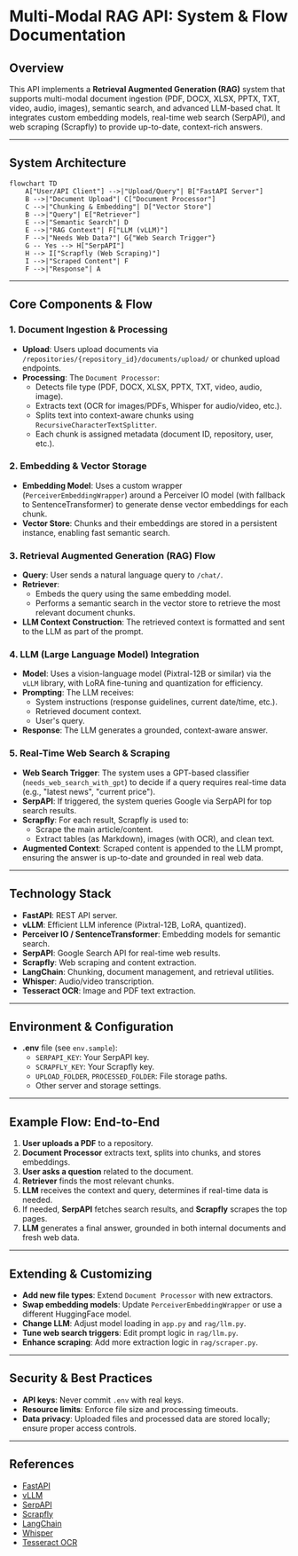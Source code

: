 # Multi-Modal RAG API: System & Flow Documentation

## Overview

This API implements a **Retrieval Augmented Generation (RAG)** system that supports multi-modal document ingestion (PDF, DOCX, XLSX, PPTX, TXT, video, audio, images), semantic search, and advanced LLM-based chat. It integrates custom embedding models, real-time web search (SerpAPI), and web scraping (Scrapfly) to provide up-to-date, context-rich answers.

---

## System Architecture

```
flowchart TD
    A["User/API Client"] -->|"Upload/Query"| B["FastAPI Server"]
    B -->|"Document Upload"| C["Document Processor"]
    C -->|"Chunking & Embedding"| D["Vector Store"]
    B -->|"Query"| E["Retriever"]
    E -->|"Semantic Search"| D
    E -->|"RAG Context"| F["LLM (vLLM)"]
    F -->|"Needs Web Data?"| G{"Web Search Trigger"}
    G -- Yes --> H["SerpAPI"]
    H --> I["Scrapfly (Web Scraping)"]
    I -->|"Scraped Content"| F
    F -->|"Response"| A
```

---

## Core Components & Flow

### 1. Document Ingestion & Processing

- **Upload**: Users upload documents via `/repositories/{repository_id}/documents/upload/` or chunked upload endpoints.
- **Processing**: The `Document Processor`:
  - Detects file type (PDF, DOCX, XLSX, PPTX, TXT, video, audio, image).
  - Extracts text (OCR for images/PDFs, Whisper for audio/video, etc.).
  - Splits text into context-aware chunks using `RecursiveCharacterTextSplitter`.
  - Each chunk is assigned metadata (document ID, repository, user, etc.).

### 2. Embedding & Vector Storage

- **Embedding Model**: Uses a custom wrapper (`PerceiverEmbeddingWrapper`) around a Perceiver IO model (with fallback to SentenceTransformer) to generate dense vector embeddings for each chunk.
- **Vector Store**: Chunks and their embeddings are stored in a persistent instance, enabling fast semantic search.

### 3. Retrieval Augmented Generation (RAG) Flow

- **Query**: User sends a natural language query to `/chat/`.
- **Retriever**:
  - Embeds the query using the same embedding model.
  - Performs a semantic search in the vector store to retrieve the most relevant document chunks.
- **LLM Context Construction**: The retrieved context is formatted and sent to the LLM as part of the prompt.

### 4. LLM (Large Language Model) Integration

- **Model**: Uses a vision-language model (Pixtral-12B or similar) via the `vLLM` library, with LoRA fine-tuning and quantization for efficiency.
- **Prompting**: The LLM receives:
  - System instructions (response guidelines, current date/time, etc.).
  - Retrieved document context.
  - User's query.
- **Response**: The LLM generates a grounded, context-aware answer.

### 5. Real-Time Web Search & Scraping

- **Web Search Trigger**: The system uses a GPT-based classifier (`needs_web_search_with_gpt`) to decide if a query requires real-time data (e.g., "latest news", "current price").
- **SerpAPI**: If triggered, the system queries Google via SerpAPI for top search results.
- **Scrapfly**: For each result, Scrapfly is used to:
  - Scrape the main article/content.
  - Extract tables (as Markdown), images (with OCR), and clean text.
- **Augmented Context**: Scraped content is appended to the LLM prompt, ensuring the answer is up-to-date and grounded in real web data.

---

## Technology Stack

- **FastAPI**: REST API server.
- **vLLM**: Efficient LLM inference (Pixtral-12B, LoRA, quantized).
- **Perceiver IO / SentenceTransformer**: Embedding models for semantic search.
- **SerpAPI**: Google Search API for real-time web results.
- **Scrapfly**: Web scraping and content extraction.
- **LangChain**: Chunking, document management, and retrieval utilities.
- **Whisper**: Audio/video transcription.
- **Tesseract OCR**: Image and PDF text extraction.

---

## Environment & Configuration

- **.env** file (see `env.sample`):
  - `SERPAPI_KEY`: Your SerpAPI key.
  - `SCRAPFLY_KEY`: Your Scrapfly key.
  - `UPLOAD_FOLDER`, `PROCESSED_FOLDER`: File storage paths.
  - Other server and storage settings.

---

## Example Flow: End-to-End

1. **User uploads a PDF** to a repository.
2. **Document Processor** extracts text, splits into chunks, and stores embeddings.
3. **User asks a question** related to the document.
4. **Retriever** finds the most relevant chunks.
5. **LLM** receives the context and query, determines if real-time data is needed.
6. If needed, **SerpAPI** fetches search results, and **Scrapfly** scrapes the top pages.
7. **LLM** generates a final answer, grounded in both internal documents and fresh web data.

---

## Extending & Customizing

- **Add new file types**: Extend `Document Processor` with new extractors.
- **Swap embedding models**: Update `PerceiverEmbeddingWrapper` or use a different HuggingFace model.
- **Change LLM**: Adjust model loading in `app.py` and `rag/llm.py`.
- **Tune web search triggers**: Edit prompt logic in `rag/llm.py`.
- **Enhance scraping**: Add more extraction logic in `rag/scraper.py`.

---

## Security & Best Practices

- **API keys**: Never commit `.env` with real keys.
- **Resource limits**: Enforce file size and processing timeouts.
- **Data privacy**: Uploaded files and processed data are stored locally; ensure proper access controls.

---

## References

- [FastAPI](https://fastapi.tiangolo.com/)
- [vLLM](https://github.com/vllm-project/vllm)
- [SerpAPI](https://serpapi.com/)
- [Scrapfly](https://scrapfly.io/)
- [LangChain](https://python.langchain.com/)
- [Whisper](https://github.com/openai/whisper)
- [Tesseract OCR](https://github.com/tesseract-ocr/tesseract)
